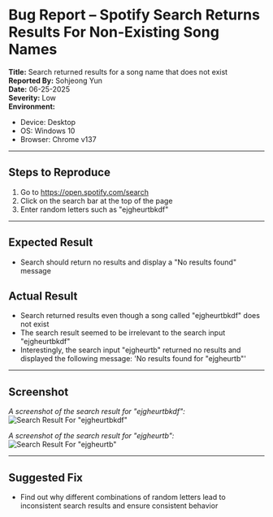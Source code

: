 # Bug Report – Spotify Search Returns Results For Non-Existing Song Names

**Title:** Search returned results for a song name that does not exist  
**Reported By:** Sohjeong Yun  
**Date:** 06-25-2025  
**Severity:** Low  
**Environment:**
- Device: Desktop
- OS: Windows 10
- Browser: Chrome v137

---

## Steps to Reproduce

1. Go to https://open.spotify.com/search
2. Click on the search bar at the top of the page
3. Enter random letters such as "ejgheurtbkdf"

---

## Expected Result

- Search should return no results and display a "No results found" message  

## Actual Result

- Search returned results even though a song called "ejgheurtbkdf" does not exist
- The search result seemed to be irrelevant to the search input "ejgheurtbkdf"
- Interestingly, the search input "ejgheurtb" returned no results and displayed the following message: 'No results found for "ejgheurtb"'

---

## Screenshot

*A screenshot of the search result for "ejgheurtbkdf":*
![Search Result For "ejgheurtbkdf"](../../images/spotify/returns_result_for_ejgheurtbkdf.png)

*A screenshot of the search result for "ejgheurtb":*
![Search Result For "ejgheurtb"](../../images/spotify/no_result_for_ejgheurtb.png)

---

## Suggested Fix

- Find out why different combinations of random letters lead to inconsistent search results and ensure consistent behavior

